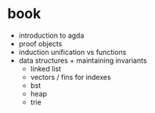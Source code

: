# book

- introduction to agda
- proof objects
- induction unification vs functions
- data structures + maintaining invariants
  - linked list
  - vectors / fins for indexes
  - bst
  - heap
  - trie
